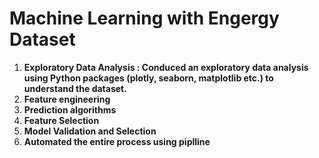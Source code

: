 # Machine Learning with Engergy Dataset

<ol>
<li><b>Exploratory Data Analysis : Conduced an exploratory data analysis using Python packages (plotly, seaborn, matplotlib etc.) to
  understand the dataset.</b></li>
  <li><b>Feature engineering</b></li>
  <li><b>Prediction algorithms</b></li>
  <li><b>Feature Selection</b></li>
  <li><b>Model Validation and Selection</b>
  <li><b>Automated the entire process using piplline<b></li>
  </ol>

